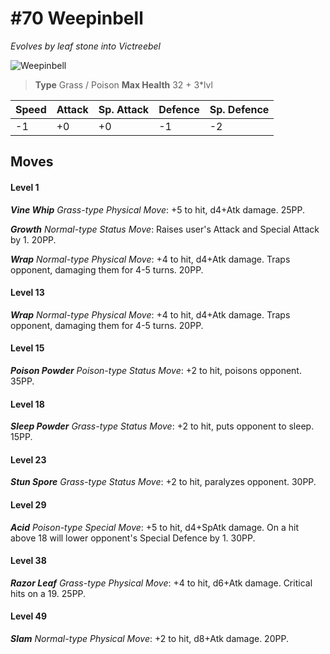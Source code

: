 # #70 Weepinbell
*Evolves by leaf stone into Victreebel*

![Weepinbell](https://img.pokemondb.net/sprites/home/normal/1x/weepinbell.png)

> **Type** Grass / Poison
> **Max Health** 32 + 3\*lvl

| Speed | Attack | Sp. Attack | Defence | Sp. Defence |
| ----- | ------ | ---------- | ------- | ----------- |
| -1 | +0 | +0 | -1 | -2 |

## Moves
#### Level 1

***Vine Whip** Grass-type Physical Move*: +5 to hit, d4+Atk damage.  25PP.

***Growth** Normal-type Status Move*: Raises user's Attack and Special Attack by 1. 20PP.

***Wrap** Normal-type Physical Move*: +4 to hit, d4+Atk damage. Traps opponent, damaging them for 4-5 turns. 20PP.
#### Level 13

***Wrap** Normal-type Physical Move*: +4 to hit, d4+Atk damage. Traps opponent, damaging them for 4-5 turns. 20PP.
#### Level 15

***Poison Powder** Poison-type Status Move*: +2 to hit, poisons opponent. 35PP.
#### Level 18

***Sleep Powder** Grass-type Status Move*: +2 to hit, puts opponent to sleep. 15PP.
#### Level 23

***Stun Spore** Grass-type Status Move*: +2 to hit, paralyzes opponent. 30PP.
#### Level 29

***Acid** Poison-type Special Move*: +5 to hit, d4+SpAtk damage. On a hit above 18 will lower opponent's Special Defence by 1. 30PP.
#### Level 38

***Razor Leaf** Grass-type Physical Move*: +4 to hit, d6+Atk damage. Critical hits on a 19. 25PP.
#### Level 49

***Slam** Normal-type Physical Move*: +2 to hit, d8+Atk damage.  20PP.

